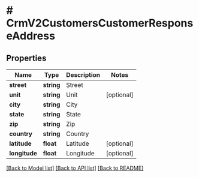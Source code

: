 # # CrmV2CustomersCustomerResponseAddress

## Properties

Name | Type | Description | Notes
------------ | ------------- | ------------- | -------------
**street** | **string** | Street |
**unit** | **string** | Unit | [optional]
**city** | **string** | City |
**state** | **string** | State |
**zip** | **string** | Zip |
**country** | **string** | Country |
**latitude** | **float** | Latitude | [optional]
**longitude** | **float** | Longitude | [optional]

[[Back to Model list]](../../README.md#models) [[Back to API list]](../../README.md#endpoints) [[Back to README]](../../README.md)
